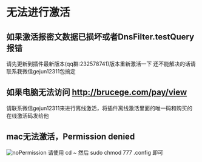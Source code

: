 # 无法进行激活
## 如果激活报密文数据已损坏或者DnsFilter.testQuery报错
请先更新到插件最新版本(qq群:232578741)版本重新激活一下
还不能解决的话请联系我微信gejun12311包搞定


## 如果电脑无法访问 http://brucege.com/pay/view
请联系微信gejun12311来进行离线激活，将插件离线激活里面的唯一码和购买的在线激活码发给他

## mac无法激活，Permission denied
![noPermission](https://images.brucege.com/noPermission.png)
请使用 cd ~ 然后 sudo chmod 777 .config 即可
